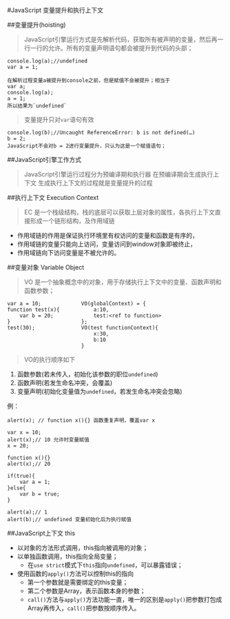 #JavaScript 变量提升和执行上下文

##变量提升(hoisting)
> JavaScript引擎运行方式是先解析代码，获取所有被声明的变量，然后再一行一行的允许。所有的变量声明语句都会被提升到代码的头部；

	console.log(a);//undefined
	var a = 1;
	
	在解析过程变量a被提升到console之前，但是赋值不会被提升；相当于
	var a;
	console.log(a);
	a = 1;
	所以结果为`undefined`

> 变量提升只对`var`语句有效

	console.log(b);//Uncaught ReferenceError: b is not defined(…)
	b = 2;
	JavaScript不会对b = 2进行变量提升，只认为这是一个赋值语句；


##JavaScript引擎工作方式
> JavaScript引擎运行过程分为预编译期和执行器
> 在预编译期会生成执行上下文
> 生成执行上下文的过程就是变量提升的过程

##执行上下文 Execution Context
> EC 是一个栈级结构，栈的底层可以获取上层对象的属性，各执行上下文直接形成一个链形结构，及作用域链

+ 作用域链的作用是保证执行环境里有权访问的变量和函数是有序的，
+ 作用域链的变量只能向上访问，变量访问到window对象即被终止，
+ 作用域链向下访问变量是不被允许的。

##变量对象 Variable Object
> VO 是一个抽象概念中的对象，用于存储执行上下文中的变量、函数声明和函数参数；

	var a = 10;      		VO(globalContext) = {
	function test(x){			a:10,
		var b = 20;				test:<ref to function>
	}						};	
	test(30);				VO(test functionContext){
								x:30,
								b:10
							}
> VO的执行顺序如下

1. 函数参数(若未传入，初始化该参数的职位`undefined`)
2. 函数声明(若发生命名冲突，会覆盖)
3. 变量声明(初始化变量值为`undefined`，若发生命名冲突会忽略)

例：

	alert(x); // function x(){} 函数重复声明，覆盖var x

	var x = 10;
	alert(x);// 10 允许时变量赋值
	x = 20;

	function x(){}
	alert(x);// 20

	if(true){
		var a = 1;
	}else{
		var b = true;
	}

	alert(a);// 1
	alert(b);// undefined 变量初始化后为执行赋值

##JavaScript上下文 this
+ 以对象的方法形式调用，this指向被调用的对象；
+ 以单独函数调用，this指向全局变量；
	* 在`use strict`模式下`this`指向`undefined`，可以暴露错误；
+ 使用函数的`apply()`方法可以控制this的指向
	* 第一个参数就是需要绑定的this变量；
	* 第二个参数是Array，表示函数本身的参数；
	* `call()`方法与`apply()`方法功能一直，唯一的区别是`apply()`把参数打包成Array再传入，`call()`把参数按顺序传入。
